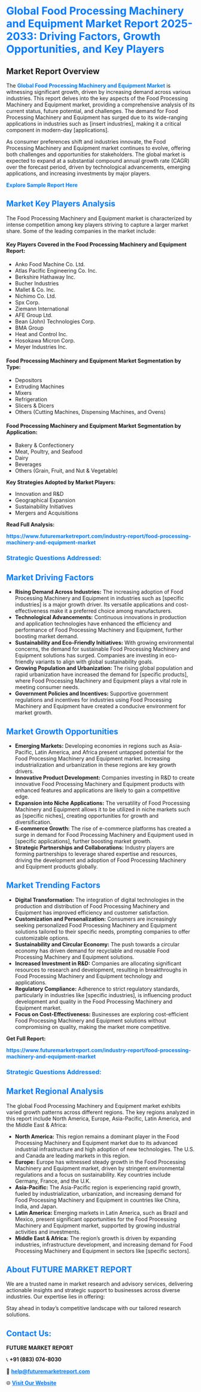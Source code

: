<h1 style="color: #007BFF;">Global Food Processing Machinery and Equipment Market Report 2025-2033: Driving Factors, Growth Opportunities, and Key Players</h1>

<section id="overview">
<h2>Market Report Overview</h2>
<p>The <a href="https://www.futuremarketreport.com/industry-report/food-processing-machinery-and-equipment-market" style="color: #007BFF; text-decoration: none;"><strong>Global Food Processing Machinery and Equipment Market</strong></a> is witnessing significant growth, driven by increasing demand across various industries. This report delves into the key aspects of the Food Processing Machinery and Equipment market, providing a comprehensive analysis of its current status, future potential, and challenges. The demand for Food Processing Machinery and Equipment has surged due to its wide-ranging applications in industries such as [insert industries], making it a critical component in modern-day [applications].</p>
<p>As consumer preferences shift and industries innovate, the Food Processing Machinery and Equipment market continues to evolve, offering both challenges and opportunities for stakeholders. The global market is expected to expand at a substantial compound annual growth rate (CAGR) over the forecast period, driven by technological advancements, emerging applications, and increasing investments by major players.</p>
</section>

<section id="overview">
<p><a href="https://www.futuremarketreport.com/request-sample/reportId=62946" style="color: #007BFF; text-decoration: none;"><strong>Explore Sample Report Here</strong></a></p>
</section>

<section id="key-players">
<h2 style="color: #007BFF;">Market Key Players Analysis</h2>
<p>The Food Processing Machinery and Equipment market is characterized by intense competition among key players striving to capture a larger market share. Some of the leading companies in the market include:</p>
<h4>Key Players Covered in the Food Processing Machinery and Equipment Report:</h4>
<ul><li>Anko Food Machine Co. Ltd.</li><li>Atlas Pacific Engineering Co. Inc.</li><li>Berkshire Hathaway Inc.</li><li>Bucher Industries</li><li>Mallet &amp; Co. Inc.</li><li>Nichimo Co. Ltd.</li><li>Spx Corp.</li><li>Ziemann International</li><li>AFE Group Ltd.</li><li>Bean (John) Technologies Corp.</li><li>BMA Group</li><li>Heat and Control Inc.</li><li>Hosokawa Micron Corp.</li><li>Meyer Industries Inc.</li></ul>
<h4>Food Processing Machinery and Equipment Market Segmentation by Type:</h4>
<ul><li>Depositors</li><li>Extruding Machines</li><li>Mixers</li><li>Refrigeration</li><li>Slicers &amp; Dicers</li><li>Others (Cutting Machines, Dispensing Machines, and Ovens)</li></ul>

<h4>Food Processing Machinery and Equipment Market Segmentation by Application:</h4>
<ul><li>Bakery &amp; Confectionery</li><li>Meat, Poultry, and Seafood</li><li>Dairy</li><li>Beverages</li><li>Others (Grain, Fruit, and Nut &amp; Vegetable)</li></ul>
<p><strong>Key Strategies Adopted by Market Players:</strong></p>
<ul>
<li>Innovation and R&D</li>
<li>Geographical Expansion</li>
<li>Sustainability Initiatives</li>
<li>Mergers and Acquisitions</li>
</ul>
</section>

<section>
<p><strong>Read Full Analysis: </strong></p><a href="https://www.futuremarketreport.com/industry-report/food-processing-machinery-and-equipment-market" style="color: #007BFF; text-decoration: none;"><strong>https://www.futuremarketreport.com/industry-report/food-processing-machinery-and-equipment-market</strong></a>
<h3 style="color: #007BFF;">Strategic Questions Addressed:</h3>
</section>

<section id="driving-factors">
<h2 style="color: #007BFF;">Market Driving Factors</h2>
<ul>
<li><strong>Rising Demand Across Industries:</strong> The increasing adoption of Food Processing Machinery and Equipment in industries such as [specific industries] is a major growth driver. Its versatile applications and cost-effectiveness make it a preferred choice among manufacturers.</li>
<li><strong>Technological Advancements:</strong> Continuous innovations in production and application technologies have enhanced the efficiency and performance of Food Processing Machinery and Equipment, further boosting market demand.</li>
<li><strong>Sustainability and Eco-Friendly Initiatives:</strong> With growing environmental concerns, the demand for sustainable Food Processing Machinery and Equipment solutions has surged. Companies are investing in eco-friendly variants to align with global sustainability goals.</li>
<li><strong>Growing Population and Urbanization:</strong> The rising global population and rapid urbanization have increased the demand for [specific products], where Food Processing Machinery and Equipment plays a vital role in meeting consumer needs.</li>
<li><strong>Government Policies and Incentives:</strong> Supportive government regulations and incentives for industries using Food Processing Machinery and Equipment have created a conducive environment for market growth.</li>
</ul>
</section>

<section id="growth-opportunities">
<h2 style="color: #007BFF;">Market Growth Opportunities</h2>
<ul>
<li><strong>Emerging Markets:</strong> Developing economies in regions such as Asia-Pacific, Latin America, and Africa present untapped potential for the Food Processing Machinery and Equipment market. Increasing industrialization and urbanization in these regions are key growth drivers.</li>
<li><strong>Innovative Product Development:</strong> Companies investing in R&D to create innovative Food Processing Machinery and Equipment products with enhanced features and applications are likely to gain a competitive edge.</li>
<li><strong>Expansion into Niche Applications:</strong> The versatility of Food Processing Machinery and Equipment allows it to be utilized in niche markets such as [specific niches], creating opportunities for growth and diversification.</li>
<li><strong>E-commerce Growth:</strong> The rise of e-commerce platforms has created a surge in demand for Food Processing Machinery and Equipment used in [specific applications], further boosting market growth.</li>
<li><strong>Strategic Partnerships and Collaborations:</strong> Industry players are forming partnerships to leverage shared expertise and resources, driving the development and adoption of Food Processing Machinery and Equipment products globally.</li>
</ul>
</section>

<section id="trending-factors">
<h2 style="color: #007BFF;">Market Trending Factors</h2>
<ul>
<li><strong>Digital Transformation:</strong> The integration of digital technologies in the production and distribution of Food Processing Machinery and Equipment has improved efficiency and customer satisfaction.</li>
<li><strong>Customization and Personalization:</strong> Consumers are increasingly seeking personalized Food Processing Machinery and Equipment solutions tailored to their specific needs, prompting companies to offer customizable options.</li>
<li><strong>Sustainability and Circular Economy:</strong> The push towards a circular economy has driven demand for recyclable and reusable Food Processing Machinery and Equipment solutions.</li>
<li><strong>Increased Investment in R&D:</strong> Companies are allocating significant resources to research and development, resulting in breakthroughs in Food Processing Machinery and Equipment technology and applications.</li>
<li><strong>Regulatory Compliance:</strong> Adherence to strict regulatory standards, particularly in industries like [specific industries], is influencing product development and quality in the Food Processing Machinery and Equipment market.</li>
<li><strong>Focus on Cost-Effectiveness:</strong> Businesses are exploring cost-efficient Food Processing Machinery and Equipment solutions without compromising on quality, making the market more competitive.</li>
</ul>
</section>

<section>
<p><strong>Get Full Report: </strong></p><a href="https://www.futuremarketreport.com/industry-report/food-processing-machinery-and-equipment-market" style="color: #007BFF; text-decoration: none;"><strong>https://www.futuremarketreport.com/industry-report/food-processing-machinery-and-equipment-market</strong></a>
<h3 style="color: #007BFF;">Strategic Questions Addressed:</h3>
</section>


<section id="regional-analysis">
<h2 style="color: #007BFF;">Market Regional Analysis</h2>
<p>The global Food Processing Machinery and Equipment market exhibits varied growth patterns across different regions. The key regions analyzed in this report include North America, Europe, Asia-Pacific, Latin America, and the Middle East & Africa:</p>
<ul>
<li><strong>North America:</strong> This region remains a dominant player in the Food Processing Machinery and Equipment market due to its advanced industrial infrastructure and high adoption of new technologies. The U.S. and Canada are leading markets in this region.</li>
<li><strong>Europe:</strong> Europe has witnessed steady growth in the Food Processing Machinery and Equipment market, driven by stringent environmental regulations and a focus on sustainability. Key countries include Germany, France, and the U.K.</li>
<li><strong>Asia-Pacific:</strong> The Asia-Pacific region is experiencing rapid growth, fueled by industrialization, urbanization, and increasing demand for Food Processing Machinery and Equipment in countries like China, India, and Japan.</li>
<li><strong>Latin America:</strong> Emerging markets in Latin America, such as Brazil and Mexico, present significant opportunities for the Food Processing Machinery and Equipment market, supported by growing industrial activities and investments.</li>
<li><strong>Middle East & Africa:</strong> The region’s growth is driven by expanding industries, infrastructure development, and increasing demand for Food Processing Machinery and Equipment in sectors like [specific sectors].</li>
</ul>
</section>

<footer>
<h2 style="color: #007BFF;">About FUTURE MARKET REPORT</h2>
<p>We are a trusted name in market research and advisory services, delivering actionable insights and strategic support to businesses across diverse industries. Our expertise lies in offering:</p>

<p>Stay ahead in today’s competitive landscape with our tailored research solutions.</p>

<h2 style="color: #007BFF;">Contact Us:</h2>
<p><strong>FUTURE MARKET REPORT</strong></p>
<p>📞 <strong>+91 (883) 074-8030</strong></p>
<p>📧 <strong><a href="mailto:help@futuremarketreport.com" style="color: #007BFF;">help@futuremarketreport.com</a></strong></p>
<p>🌐 <strong><a href="https://www.futuremarketreport.com/" style="color: #007BFF;">Visit Our Website</a></strong></p>
</footer>
